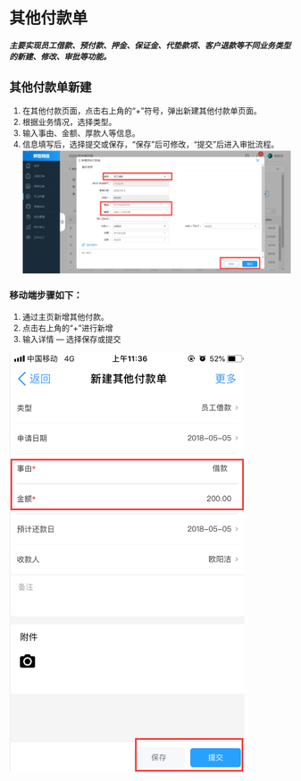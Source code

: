 # 其他付款单

##### 主要实现员工借款、预付款、押金、保证金、代垫款项、客户退款等不同业务类型的新建、修改、审批等功能。

## 其他付款单新建

1. 在其他付款页面，点击右上角的“+”符号，弹出新建其他付款单页面。
2. 根据业务情况，选择类型。
3. 输入事由、金额、厚款人等信息。
4. 信息填写后，选择提交或保存，“保存”后可修改，“提交”后进入审批流程。![](/assets/其他.png)

### 移动端步骤如下：

1. 通过主页新增其他付款。
2. 点击右上角的“+”进行新增
3. 输入详情  —  选择保存或提交

![](/assets/2.png)

